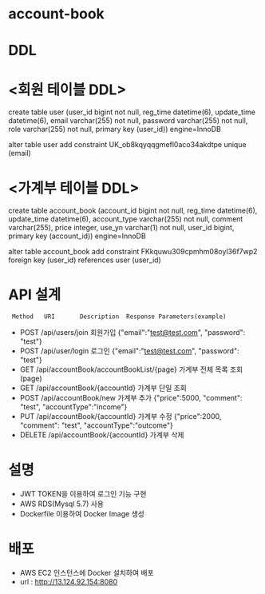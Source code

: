 # account-book


# DDL

# <회원 테이블 DDL>

create table user (user_id bigint not null, reg_time datetime(6), update_time datetime(6), email varchar(255) not null, password varchar(255) not null, role varchar(255) not null, primary key (user_id)) engine=InnoDB

alter table user add constraint UK_ob8kqyqqgmefl0aco34akdtpe unique (email)
# <가계부 테이블 DDL>

create table account_book (account_id bigint not null, reg_time datetime(6), update_time datetime(6), account_type varchar(255) not null, comment varchar(255), price integer, use_yn varchar(1) not null, user_id bigint, primary key (account_id)) engine=InnoDB

alter table account_book add constraint FKkquwu309cpmhm08oyl36f7wp2 foreign key (user_id) references user (user_id)

# API 설계
     Method   URI       Description  Response Parameters(example)
- POST /api/users/join      회원가입   {"email":"test@test.com", "password": "test"}
- POST /api/user/login 로그인 {"email":"test@test.com", "password": "test"}
- GET /api/accountBook/accountBookList/{page} 가계부 전체 목록 조회 (page)
- GET /api/accountBook/{accountId} 가계부 단일 조회
- POST /api/accountBook/new 가계부 추가 {"price":5000, "comment": "test", "accountType":"income"}
- PUT /api/accountBook/{accountId} 가계부 수정 {"price":2000, "comment": "test", "accountType":"outcome"}
- DELETE /api/accountBook/{accountId} 가계부 삭제

# 설명
- JWT TOKEN을 이용하여 로그인 기능 구현
- AWS RDS(Mysql 5.7) 사용
- Dockerfile 이용하여 Docker Image 생성

# 배포
- AWS EC2 인스턴스에 Docker 설치하여 배포
- url : http://13.124.92.154:8080